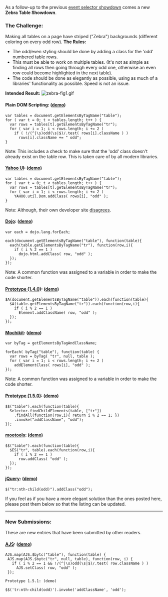 As a follow-up to the previous [event selector
showdown](http://blog.jquery.com/2006/04/29/event-selector-showdown/)
comes a new **Zebra Table Showdown**.

### The Challenge:

Making all tables on a page have striped ("Zebra") backgrounds
(different coloring on every odd row). **The Rules:**

-   The odd/even styling should be done by adding a class for the 'odd'
    numbered table rows.
-   This must be able to work on multiple tables. (It's not as simple as
    finding all rows then going through every odd one, otherwise an even
    row could become highlighted in the next table).
-   The code should be done as elegantly as possible, using as much of a
    libraries' functionality as possible. Speed is not an issue.

**Intended Result:**
![zebra-fig1.gif](http://blog.jquery.com/wp-content/uploads/2006/10/zebra-fig1.gif)

#### Plain DOM Scripting: ([demo](http://jquery.com/files/stripe/dom/))

    var tables = document.getElementsByTagName("table");
    for ( var t = 0; t < tables.length; t++ ) {
      var rows = tables[t].getElementsByTagName("tr");
      for ( var i = 1; i < rows.length; i += 2 )
        if ( !/(^|\s)odd(\s|$)/.test( rows[i].className ) )
          rows[i].className += " odd";
    }

Note: This includes a check to make sure that the 'odd' class doesn't
already exist on the table row. This is taken care of by all modern
libraries.

#### [Yahoo UI](http://developer.yahoo.net/yui/): ([demo](http://jquery.com/files/stripe/yui/))

    var tables = document.getElementsByTagName("table");
    for ( var t = 0; t < tables.length; t++ ) {
      var rows = tables[t].getElementsByTagName("tr");
      for ( var i = 1; i < rows.length; i += 2 )
        YAHOO.util.Dom.addClass( rows[i], "odd" );
    }

Note: Although, their own developer site
[disagrees](http://developer.yahoo.com/zebra.js).

#### [Dojo](http://dojotoolkit.org/): ([demo](http://jquery.com/files/stripe/dojo/))

    var each = dojo.lang.forEach;

    each(document.getElementsByTagName("table"), function(table){
      each(table.getElementsByTagName("tr"), function(row,i){
        if ( i % 2 == 1 )
          dojo.html.addClass( row, "odd" );
      });
    });

Note: A common function was assigned to a variable in order to make the
code shorter.

#### [Prototype (1.4.0)](http://prototype.conio.net/): ([demo](http://jquery.com/files/stripe/proto14/))

    $A(document.getElementsByTagName("table")).each(function(table){
      $A(table.getElementsByTagName("tr")).each(function(row,i){
        if ( i % 2 == 1 )
          Element.addClassName( row, "odd" );
      });
    });

#### [Mochikit](http://mochikit.com/): ([demo](http://jquery.com/files/stripe/mochi/))

    var byTag = getElementsByTagAndClassName;

    forEach( byTag("table"), function(table) {
      var rows = byTag( "tr", null, table );
      for ( var i = 1; i < rows.length; i += 2 )
        addElementClass( rows[i], "odd" );
    });

Note: A common function was assigned to a variable in order to make the
code shorter.

#### [Prototype (1.5.0)](http://dev.rubyonrails.org/browser/spinoffs/prototype/): ([demo](http://jquery.com/files/stripe/proto15/))

    $$("table").each(function(table){
      Selector.findChildElements(table, ["tr"])
        .findAll(function(row,i){ return i % 2 == 1; })
        .invoke("addClassName", "odd");
    });

#### [mootools](http://mootools.net/): ([demo](http://jquery.com/files/stripe/moo/))

    $$("table").each(function(table){
      $ES("tr", table).each(function(row,i){
        if ( i % 2 == 1 )
          row.addClass( "odd" );
      });
    });

#### [jQuery](http://jquery.com/): ([demo](http://jquery.com/files/stripe/jquery/))

    $("tr:nth-child(odd)").addClass("odd");

If you feel as if you have a more elegant solution than the ones posted
here, please post them below so that the listing can be updated.

* * * * *

### New Submissions:

These are new entries that have been submitted by other readers.

#### [AJS](http://orangoo.com/labs/AmiNation/AJS/): ([demo](http://jquery.com/files/stripe/ajs/))

    AJS.map(AJS.$bytc("table"), function(table) {
     AJS.map(AJS.$bytc("tr", null, table), function(row, i) {
       if ( i % 2 == 1 && !/(^|\s)odd(\s|$)/.test( row.className ) )
         AJS.setClass( row, "odd" );
     });

    Prototype 1.5.1: (demo)

    $$('tr:nth-child(odd)').invoke('addClassName', 'odd');
